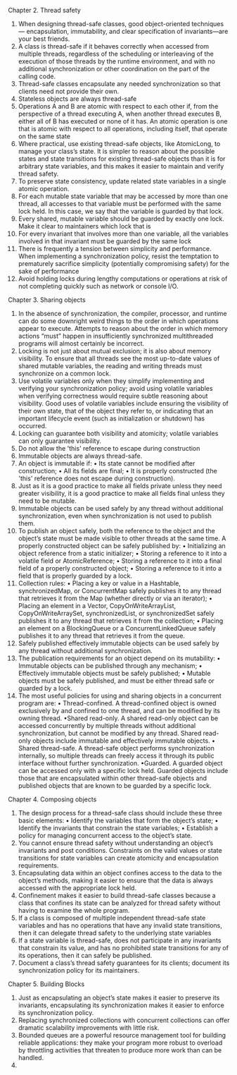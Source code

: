 Chapter 2. Thread safety
1. When designing thread-safe classes, good object-oriented techniques — encapsulation, immutability, and clear specification of invariants—are your best friends.
2. A class is thread-safe if it behaves correctly when accessed from multiple threads, regardless of the scheduling or interleaving of the execution of those threads by the runtime environment, and with no additional synchronization or other coordination on the part of the calling code.
3. Thread-safe classes encapsulate any needed synchronization so that clients need not provide their own.
4. Stateless objects are always thread-safe
5. Operations A and B are atomic with respect to each other if, from the perspective of a thread executing A, when another thread executes B, either all of B has executed or none of it has. An atomic operation is one that is atomic with respect to all operations, including itself, that operate on the same state
6. Where practical, use existing thread-safe objects, like AtomicLong, to manage your class’s state. It is simpler to reason about the possible states and state transitions for existing thread-safe objects than it is for arbitrary state variables, and this makes it easier to maintain and verify thread safety.
7. To preserve state consistency, update related state variables in a single atomic operation.
8. For each mutable state variable that may be accessed by more than one thread, all accesses to that variable must be performed with the same lock held. In this case, we say that the variable is guarded by that lock.
9. Every shared, mutable variable should be guarded by exactly one lock. Make it clear to maintainers which lock that is
10. For every invariant that involves more than one variable, all the variables involved in that invariant must be guarded by the same lock
11. There is frequently a tension between simplicity and performance. When implementing a synchronization policy, resist the temptation to prematurely sacrifice simplicity (potentially compromising safety) for the sake of performance
12. Avoid holding locks during lengthy computations or operations at risk of not completing quickly such as network or console I/O.

Chapter 3. Sharing objects
1. In the absence of synchronization, the compiler, processor, and runtime can do some downright weird things to the order in which operations appear to execute. Attempts to reason about the order in which memory actions “must” happen in insufficiently synchronized multithreaded programs will almost certainly be incorrect.
2. Locking is not just about mutual exclusion; it is also about memory visibility. To ensure that all threads see the most up-to-date values of shared mutable variables, the reading and writing threads must synchronize on a common lock.
3. Use volatile variables only when they simplify implementing and verifying your synchronization policy; avoid using volatile variables when verifying correctness would require subtle reasoning about visibility. Good uses of volatile variables include ensuring the visibility of their own state, that of the object they refer to, or indicating that an important lifecycle event (such as initialization or shutdown) has occurred.
4. Locking can guarantee both visibility and atomicity; volatile variables can only guarantee visibility.
5. Do not allow the 'this' reference to escape during construction
6. Immutable objects are always thread-safe.
7. An object is immutable if:
   • Its state cannot be modified after construction;
   • All its fields are final;
   • It is properly constructed (the 'this' reference does not escape during construction).
8. Just as it is a good practice to make all fields private unless they need greater visibility, it is a good practice to make all fields final unless they need to be mutable.
9. Immutable objects can be used safely by any thread without additional synchronization, even when synchronization is not used to publish them.
10. To publish an object safely, both the reference to the object and the object’s state must be made visible to other threads at the same time. A properly constructed object can be safely published by:
    • Initializing an object reference from a static initializer;
    • Storing a reference to it into a volatile field or AtomicReference;
    • Storing a reference to it into a final field of a properly constructed object;
    • Storing a reference to it into a field that is properly guarded by a lock.
11. Collection rules:
    • Placing a key or value in a Hashtable, synchronizedMap, or ConcurrentMap safely publishes it to any thread that retrieves it from the Map (whether directly or via an iterator);
    • Placing an element in a Vector, CopyOnWriteArrayList, CopyOnWriteArraySet, synchronizedList, or synchronizedSet safely publishes it to any thread that retrieves it from the collection;
    • Placing an element on a BlockingQueue or a ConcurrentLinkedQueue safely publishes it to any thread that retrieves it from the queue.
12. Safely published effectively immutable objects can be used safely by any thread without additional synchronization.
13. The publication requirements for an object depend on its mutability:
    • Immutable objects can be published through any mechanism;
    • Effectively immutable objects must be safely published;
    • Mutable objects must be safely published, and must be either thread safe or guarded by a lock.
14. The most useful policies for using and sharing objects in a concurrent program are:
    • Thread-confined. A thread-confined object is owned exclusively by and confined to one thread, and can be modified by its owning thread.
    •Shared read-only. A shared read-only object can be accessed concurrently by multiple threads without additional synchronization, but cannot be modified by any thread. Shared read-only objects include immutable and effectively immutable objects.
    • Shared thread-safe. A thread-safe object performs synchronization internally, so multiple threads can freely access it through its public interface without further synchronization.
    •Guarded. A guarded object can be accessed only with a specific lock held. Guarded objects include those that are encapsulated within other thread-safe objects and published objects that are known to be guarded by a specific lock.

Chapter 4. Composing objects
1. The design process for a thread-safe class should include these three basic elements:
   • Identify the variables that form the object’s state;
   • Identify the invariants that constrain the state variables;
   • Establish a policy for managing concurrent access to the object’s state.
2. You cannot ensure thread safety without understanding an object’s invariants and post conditions. Constraints on the valid values or state transitions for state variables can create atomicity and encapsulation requirements.
3. Encapsulating data within an object confines access to the data to the object’s methods, making it easier to ensure that the data is always accessed with the appropriate lock held.
4. Confinement makes it easier to build thread-safe classes because a class that confines its state can be analyzed for thread safety without having to examine the whole program.
5. If a class is composed of multiple independent thread-safe state variables and has no operations that have any invalid state transitions, then it can delegate thread safety to the underlying state variables
6. If a state variable is thread-safe, does not participate in any invariants that constrain its value, and has no prohibited state transitions for any of its operations, then it can safely be published.
7. Document a class’s thread safety guarantees for its clients; document its synchronization policy for its maintainers.

Chapter 5. Building Blocks
1. Just as encapsulating an object’s state makes it easier to preserve its invariants, encapsulating its synchronization makes it easier to enforce its synchronization policy.
2. Replacing synchronized collections with concurrent collections can offer dramatic scalability improvements with little risk.
3. Bounded queues are a powerful resource management tool for building reliable applications: they make your program more robust to overload by throttling activities that threaten to produce more work than can be handled.
4. 